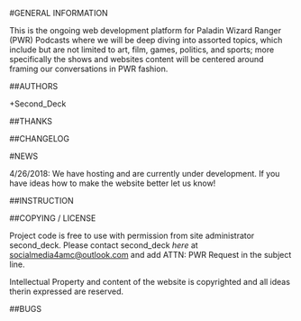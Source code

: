 #GENERAL INFORMATION

This is the ongoing web development platform for Paladin Wizard Ranger (PWR) Podcasts where we will be deep diving into assorted topics, which include but are not limited to art, film, games, politics, and sports; more specifically the shows and websites content will be centered around framing our conversations in PWR fashion. 

##AUTHORS

+Second_Deck

##THANKS

##CHANGELOG

#NEWS

4/26/2018: We have hosting and are currently under development. If you have ideas how to make the website better let us know! 

##INSTRUCTION 

##COPYING / LICENSE

Project code is free to use with permission from site administrator second_deck. Please contact second_deck *here* at socialmedia4amc@outlook.com and add ATTN: PWR Request in the subject line. 

Intellectual Property and content of the website is copyrighted and all ideas therin expressed are reserved. 

##BUGS